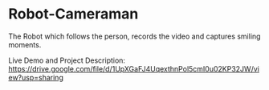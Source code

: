 # Robot-Cameraman
The Robot which follows the person, records the video and captures smiling moments.   

Live Demo and Project Description: https://drive.google.com/file/d/1UpXGaFJ4UqexthnPol5cmI0u02KP32JW/view?usp=sharing
